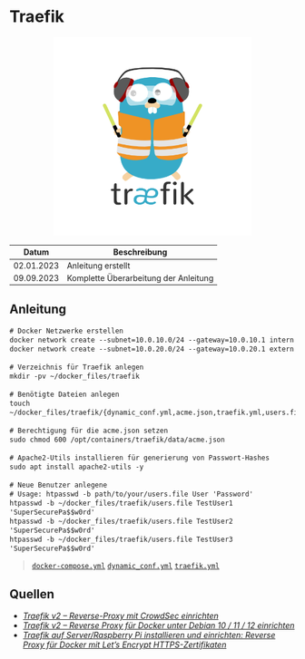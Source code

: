 # Traefik

<p align="center">
<a href="https://github.com/traefik/traefik"><img src="https://github.com/traefik/traefik/raw/master/docs/content/assets/img/traefik.logo.png" width="350" alt="traefik"></a><br/>
</p>

| Datum | Beschreibung |
|:----------:|--------------|
| 02.01.2023 | Anleitung erstellt |
| 09.09.2023 | Komplette Überarbeitung der Anleitung |


## Anleitung
```console
# Docker Netzwerke erstellen
docker network create --subnet=10.0.10.0/24 --gateway=10.0.10.1 intern
docker network create --subnet=10.0.20.0/24 --gateway=10.0.20.1 extern

# Verzeichnis für Traefik anlegen
mkdir -pv ~/docker_files/traefik

# Benötigte Dateien anlegen
touch ~/docker_files/traefik/{dynamic_conf.yml,acme.json,traefik.yml,users.file}

# Berechtigung für die acme.json setzen
sudo chmod 600 /opt/containers/traefik/data/acme.json

# Apache2-Utils installieren für generierung von Passwort-Hashes
sudo apt install apache2-utils -y

# Neue Benutzer anlegene
# Usage: htpasswd -b path/to/your/users.file User 'Password'
htpasswd -b ~/docker_files/traefik/users.file TestUser1 'SuperSecurePa$$w0rd'
htpasswd -b ~/docker_files/traefik/users.file TestUser2 'SuperSecurePa$$w0rd'
htpasswd -b ~/docker_files/traefik/users.file TestUser3 'SuperSecurePa$$w0rd'
```
> [`docker-compose.yml`](docker-compose.yml) [`dynamic_conf.yml`](dynamic_conf.yml) [`traefik.yml`](traefik.yml)

## Quellen
* [*Traefik v2 – Reverse-Proxy mit CrowdSec einrichten*](https://goneuland.de/traefik-v2-reverse-proxy-mit-crowdsec-einrichten/#more-13529)
* [*Traefik v2 – Reverse Proxy für Docker unter Debian 10 / 11 / 12 einrichten*](https://goneuland.de/traefik-v2-reverse-proxy-fuer-docker-unter-debian-10-einrichten/)
* [*Traefik auf Server/Raspberry Pi installieren und einrichten: Reverse Proxy für Docker mit Let’s Encrypt HTTPS-Zertifikaten*](https://u-labs.de/portal/traefik-auf-server-raspberry-pi-installieren-und-einrichten-reverse-proxy-fuer-docker-mit-lets-encrypt-https-zertifikaten/)

